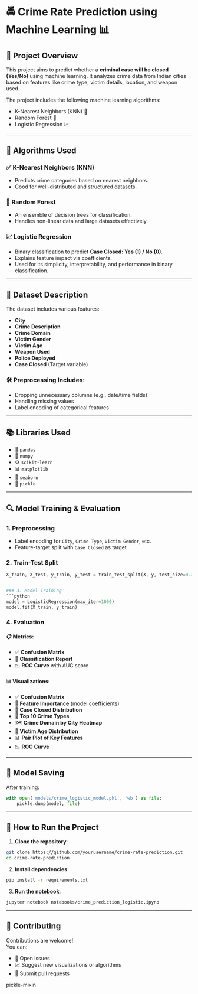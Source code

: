 # 🚔 Crime Rate Prediction using Machine Learning 📊

## 🎯 Project Overview

This project aims to predict whether a **criminal case will be closed (Yes/No)** using machine learning. It analyzes crime data from Indian cities based on features like crime type, victim details, location, and weapon used. 

The project includes the following machine learning algorithms:

- K-Nearest Neighbors (KNN) 🤖
- Random Forest 🌳
- Logistic Regression 📈

---

## 🔧 Algorithms Used

### ✅ K-Nearest Neighbors (KNN)
- Predicts crime categories based on nearest neighbors.
- Good for well-distributed and structured datasets.

### 🌳 Random Forest
- An ensemble of decision trees for classification.
- Handles non-linear data and large datasets effectively.

### 📈 Logistic Regression
- Binary classification to predict **Case Closed: Yes (1) / No (0)**.
- Explains feature impact via coefficients.
- Used for its simplicity, interpretability, and performance in binary classification.

---

## 📂 Dataset Description

The dataset includes various features:
- **City**
- **Crime Description**
- **Crime Domain**
- **Victim Gender**
- **Victim Age**
- **Weapon Used**
- **Police Deployed**
- **Case Closed** (Target variable)

### 🛠️ Preprocessing Includes:
- Dropping unnecessary columns (e.g., date/time fields)
- Handling missing values
- Label encoding of categorical features

---

## 📚 Libraries Used

- 🐼 `pandas`
- 🔢 `numpy`
- ⚙️ `scikit-learn`
- 📊 `matplotlib`
- 🎨 `seaborn`
- 💾 `pickle`

---

## 🔍 Model Training & Evaluation

### 1. Preprocessing
- Label encoding for `City`, `Crime Type`, `Victim Gender`, etc.
- Feature-target split with `Case Closed` as target

### 2. Train-Test Split
```python
X_train, X_test, y_train, y_test = train_test_split(X, y, test_size=0.2, random_state=42)


### 3. Model Training
```python
model = LogisticRegression(max_iter=1000)
model.fit(X_train, y_train)
```

### 4. Evaluation

#### 📋 Metrics:
- ✅ **Confusion Matrix**
- 📌 **Classification Report**
- 📉 **ROC Curve** with AUC score

#### 📊 Visualizations:

- ✅ **Confusion Matrix**  
- 📌 **Feature Importance** (model coefficients)  
- 🔁 **Case Closed Distribution**  
- 🔫 **Top 10 Crime Types**  
- 🗺️ **Crime Domain by City Heatmap**  
- 👥 **Victim Age Distribution**  
- 📊 **Pair Plot of Key Features**  
- 📉 **ROC Curve**

---

## 💾 Model Saving

After training:
```python
with open('models/crime_logistic_model.pkl', 'wb') as file:
    pickle.dump(model, file)
```

---

## 🚀 How to Run the Project

1. **Clone the repository**:
```bash
git clone https://github.com/yourusername/crime-rate-prediction.git
cd crime-rate-prediction
```

2. **Install dependencies**:
```bash
pip install -r requirements.txt
```

3. **Run the notebook**:
```bash
jupyter notebook notebooks/crime_prediction_logistic.ipynb
```

---

## 🙌 Contributing

Contributions are welcome!  
You can:
- 📌 Open issues  
- 📈 Suggest new visualizations or algorithms  
- 🔁 Submit pull requests  


pickle-mixin
